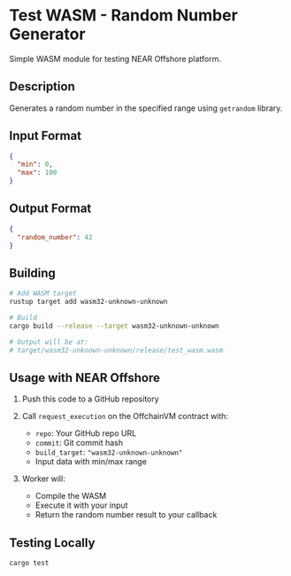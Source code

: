 # Test WASM - Random Number Generator

Simple WASM module for testing NEAR Offshore platform.

## Description

Generates a random number in the specified range using `getrandom` library.

## Input Format

```json
{
  "min": 0,
  "max": 100
}
```

## Output Format

```json
{
  "random_number": 42
}
```

## Building

```bash
# Add WASM target
rustup target add wasm32-unknown-unknown

# Build
cargo build --release --target wasm32-unknown-unknown

# Output will be at:
# target/wasm32-unknown-unknown/release/test_wasm.wasm
```

## Usage with NEAR Offshore

1. Push this code to a GitHub repository
2. Call `request_execution` on the OffchainVM contract with:
   - `repo`: Your GitHub repo URL
   - `commit`: Git commit hash
   - `build_target`: `"wasm32-unknown-unknown"`
   - Input data with min/max range

3. Worker will:
   - Compile the WASM
   - Execute it with your input
   - Return the random number result to your callback

## Testing Locally

```bash
cargo test
```

